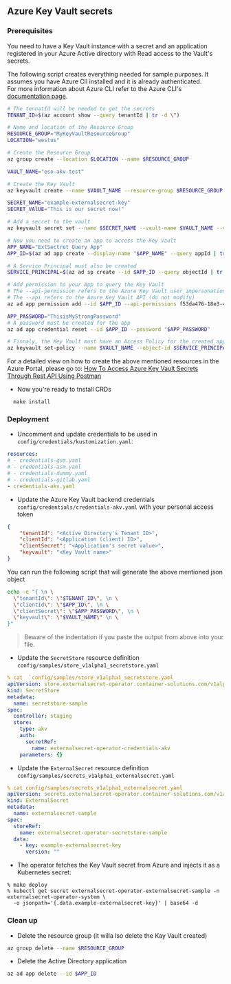 ## Azure Key Vault secrets

### Prerequisites

You need to have a Key Vault instance with a secret and an application registered in your Azure Active directory with Read access to the Vault's secrets.

The following script creates everything needed for sample purposes. It assumes you have Azure ClI installed and it is already authenticated.  
For more information about Azure CLI refer to the Azure CLI's [documentation page](https://docs.microsoft.com/en-us/cli/azure/install-azure-cli).

```bash
# The tennatId will be needed to get the secrets
TENANT_ID=$(az account show --query tenantId | tr -d \")

# Name and location of the Resource Group
RESOURCE_GROUP="MyKeyVaultResourceGroup"
LOCATION="westus"

# Create the Resource Group
az group create --location $LOCATION --name $RESOURCE_GROUP

VAULT_NAME="eso-akv-test"

# Create the Key Vault
az keyvault create --name $VAULT_NAME --resource-group $RESOURCE_GROUP

SECRET_NAME="example-externalsecret-key"
SECRET_VAlUE="This is our secret now!"

# Add a secret to the vault
az keyvault secret set --name $SECRET_NAME --vault-name $VAULT_NAME --value "$SECRET_VAlUE"

# Now you need to create an app to access the Key Vault
APP_NAME="ExtSectret Query App"
APP_ID=$(az ad app create --display-name "$APP_NAME" --query appId | tr -d \")

# A Service Principal must also be created
SERVICE_PRINCIPAL=$(az ad sp create --id $APP_ID --query objectId | tr -d \")

# Add permission to your App to query the Key Vault
# The --api-permission refers to the Azure Key Vault user_impersonation permission (do not modify)
# The --api refers to the Azure Key Vault API (do not modify)
az ad app permission add --id $APP_ID --api-permissions f53da476-18e3-4152-8e01-aec403e6edc0=Scope --api cfa8b339-82a2-471a-a3c9-0fc0be7a4093

APP_PASSWORD="ThisisMyStrongPassword"
# A password must be created for the app
az ad app credential reset --id $APP_ID --password "$APP_PASSWORD"

# Finnaly, the Key Vault must have an Access Policy for the created app
az keyvault set-policy --name $VAULT_NAME --object-id $SERVICE_PRINCIPAL --secret-permissions get list
```

For a detailed view on how to create the above mentioned resources in the Azure Portal, please go to: [How To Access Azure Key Vault Secrets Through Rest API Using Postman](https://www.c-sharpcorner.com/article/how-to-access-azure-key-vault-secrets-through-rest-api-using-postman/)

- Now you're ready to tnstall CRDs
```
  make install
```

### Deployment

- Uncomment and update credentials to be used in `config/credentials/kustomization.yaml`:

```yaml
resources:
# - credentials-gsm.yaml
# - credentials-asm.yaml
# - credentials-dummy.yaml
# - credentials-gitlab.yaml
- credentials-akv.yaml

```

- Update the Azure Key Vault backend credentials `config/credentials/credentials-akv.yaml` with your personal access token
```json
{
    "tenantId": "<Active Directory's Tenant ID>",
    "clientId": "<Application (client) ID>",
    "clientSecret": "<Application's secret value>",
    "keyvault": "<Key Vault name>"
}
```

You can run the following script that will generate the above mentioned json object  
```bash
echo -e "{ \n \
  \"tenantId\": \"$TENANT_ID\", \n \
  \"clientId\": \"$APP_ID\", \n \
  \"clientSecret\": \"$APP_PASSWORD\", \n \
  \"keyvault\": \"$VAULT_NAME\" \n \
}"
```
> Beware of the indentation if you paste the output from above into your file.


-  Update the `SecretStore` resource definition `config/samples/store_v1alpha1_secretstore.yaml`
```yaml
% cat  `config/samples/store_v1alpha1_secretstore.yaml
apiVersion: store.externalsecret-operator.container-solutions.com/v1alpha1
kind: SecretStore
metadata:
  name: secretstore-sample
spec:
  controller: staging
  store:
    type: akv
    auth:
      secretRef:
        name: externalsecret-operator-credentials-akv
    parameters: {}
```

-  Update the `ExternalSecret` resource definition `config/samples/secrets_v1alpha1_externalsecret.yaml`
```yaml
% cat config/samples/secrets_v1alpha1_externalsecret.yaml
apiVersion: secrets.externalsecret-operator.container-solutions.com/v1alpha1
kind: ExternalSecret
metadata:
  name: externalsecret-sample
spec:
  storeRef:
    name: externalsecret-operator-secretstore-sample
  data:
    - key: example-externalsecret-key
      version: ""
```

- The operator fetches the Key Vault secret from Azure and injects it as a Kubernetes secret:

```shell
% make deploy
% kubectl get secret externalsecret-operator-externalsecret-sample -n externalsecret-operator-system \
  -o jsonpath='{.data.example-externalsecret-key}' | base64 -d
```

### Clean up

- Delete the resource group (it willa lso delete the Kay Vault created)

```bash
az group delete --name $RESOURCE_GROUP 
```

- Delete the Active Directory application

```bash
az ad app delete --id $APP_ID
```
